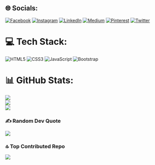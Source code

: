
## 🌐 Socials:
[![Facebook](https://img.shields.io/badge/Facebook-%231877F2.svg?logo=Facebook&logoColor=white)](https://facebook.com/fartun.hussein.79656) [![Instagram](https://img.shields.io/badge/Instagram-%23E4405F.svg?logo=Instagram&logoColor=white)](https://instagram.com/fartun_hh) [![LinkedIn](https://img.shields.io/badge/LinkedIn-%230077B5.svg?logo=linkedin&logoColor=white)](https://linkedin.com/in/fatuma-hussein-48149917b) [![Medium](https://img.shields.io/badge/Medium-12100E?logo=medium&logoColor=white)](https://medium.com/@@fartunhussein346) [![Pinterest](https://img.shields.io/badge/Pinterest-%23E60023.svg?logo=Pinterest&logoColor=white)](https://pinterest.com/@fartunhussein346) [![Twitter](https://img.shields.io/badge/Twitter-%231DA1F2.svg?logo=Twitter&logoColor=white)](https://twitter.com/@FatmaHussein200) 

# 💻 Tech Stack:
![HTML5](https://img.shields.io/badge/html5-%23E34F26.svg?style=for-the-badge&logo=html5&logoColor=white) ![CSS3](https://img.shields.io/badge/css3-%231572B6.svg?style=for-the-badge&logo=css3&logoColor=white) ![JavaScript](https://img.shields.io/badge/javascript-%23323330.svg?style=for-the-badge&logo=javascript&logoColor=%23F7DF1E) ![Bootstrap](https://img.shields.io/badge/bootstrap-%23563D7C.svg?style=for-the-badge&logo=bootstrap&logoColor=white)
# 📊 GitHub Stats:
![](https://github-readme-stats.vercel.app/api?username=fatmahussein&theme=dark&hide_border=false&include_all_commits=false&count_private=false)<br/>
![](https://github-readme-streak-stats.herokuapp.com/?user=fatmahussein&theme=dark&hide_border=false)<br/>
![](https://github-readme-stats.vercel.app/api/top-langs/?username=fatmahussein&theme=dark&hide_border=false&include_all_commits=false&count_private=false&layout=compact)

### ✍️ Random Dev Quote
![](https://quotes-github-readme.vercel.app/api?type=horizontal&theme=dark)

### 🔝 Top Contributed Repo
![](https://github-contributor-stats.vercel.app/api?username=fatmahussein&limit=5&theme=dark&combine_all_yearly_contributions=true)

<!-- Proudly created with GPRM ( https://gprm.itsvg.in ) -->
